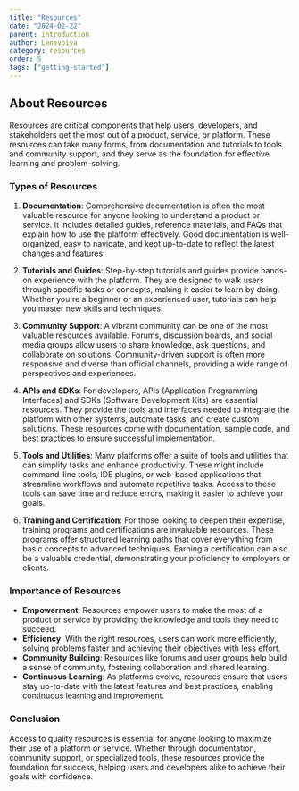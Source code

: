 ```yaml
---
title: "Resources"
date: "2024-02-22"
parent: introduction
author: Lenevoiya
category: resources
order: 5
tags: ["getting-started"]
---
```


## About Resources

Resources are critical components that help users, developers, and stakeholders get the most out of a product, service, or platform. These resources can take many forms, from documentation and tutorials to tools and community support, and they serve as the foundation for effective learning and problem-solving.

### Types of Resources

1. **Documentation**: Comprehensive documentation is often the most valuable resource for anyone looking to understand a product or service. It includes detailed guides, reference materials, and FAQs that explain how to use the platform effectively. Good documentation is well-organized, easy to navigate, and kept up-to-date to reflect the latest changes and features.

2. **Tutorials and Guides**: Step-by-step tutorials and guides provide hands-on experience with the platform. They are designed to walk users through specific tasks or concepts, making it easier to learn by doing. Whether you're a beginner or an experienced user, tutorials can help you master new skills and techniques.

3. **Community Support**: A vibrant community can be one of the most valuable resources available. Forums, discussion boards, and social media groups allow users to share knowledge, ask questions, and collaborate on solutions. Community-driven support is often more responsive and diverse than official channels, providing a wide range of perspectives and experiences.

4. **APIs and SDKs**: For developers, APIs (Application Programming Interfaces) and SDKs (Software Development Kits) are essential resources. They provide the tools and interfaces needed to integrate the platform with other systems, automate tasks, and create custom solutions. These resources come with documentation, sample code, and best practices to ensure successful implementation.

5. **Tools and Utilities**: Many platforms offer a suite of tools and utilities that can simplify tasks and enhance productivity. These might include command-line tools, IDE plugins, or web-based applications that streamline workflows and automate repetitive tasks. Access to these tools can save time and reduce errors, making it easier to achieve your goals.

6. **Training and Certification**: For those looking to deepen their expertise, training programs and certifications are invaluable resources. These programs offer structured learning paths that cover everything from basic concepts to advanced techniques. Earning a certification can also be a valuable credential, demonstrating your proficiency to employers or clients.

### Importance of Resources

- **Empowerment**: Resources empower users to make the most of a product or service by providing the knowledge and tools they need to succeed.
- **Efficiency**: With the right resources, users can work more efficiently, solving problems faster and achieving their objectives with less effort.
- **Community Building**: Resources like forums and user groups help build a sense of community, fostering collaboration and shared learning.
- **Continuous Learning**: As platforms evolve, resources ensure that users stay up-to-date with the latest features and best practices, enabling continuous learning and improvement.

### Conclusion

Access to quality resources is essential for anyone looking to maximize their use of a platform or service. Whether through documentation, community support, or specialized tools, these resources provide the foundation for success, helping users and developers alike to achieve their goals with confidence.
